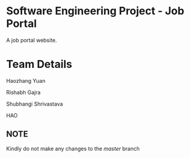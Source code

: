 # Software Engineering Project - Job Portal
A job portal website.

# Team Details
Haozhang Yuan

Rishabh Gajra

Shubhangi Shrivastava

HAO
## NOTE
Kindly do not make any changes to the *master* branch
